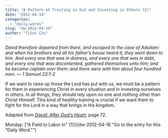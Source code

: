 ```yaml
---
title: "A Pattern of Trusting in God and Investing in Others (2)"
date: "2012-04-14"
categories: 
  - "daily-words"
slug: "dw-2012-04-14"
author: "Titus Chu"
---
```


_David therefore departed from there, and escaped to the cave of Adullam: and when his brothers and all his father’s house heard it, they went down to him. And every one that was in distress, and every one that was in debt, and every one that was discontented, gathered themselves unto him; and he became captain over them: and there were with him about four hundred men. — 1 Samuel 22:1-2_

If we want to raise up those the Lord has put with us, we must be a pattern for them in experiencing Christ in every situation and in investing ourselves in others. In all things, they should rely upon no one and nothing other than Christ Himself. This kind of healthy training is crucial if we want them to fight for the Lord in a way that brings in His kingdom.

Adapted from _[David: After God's Heart,](/book-david "Go to the listing for this book.")_ page 72.

Monday: ["A Field to Labor In" (1)](/dw-2012-04-16 "Go to the entry for this "Daily Word."")
